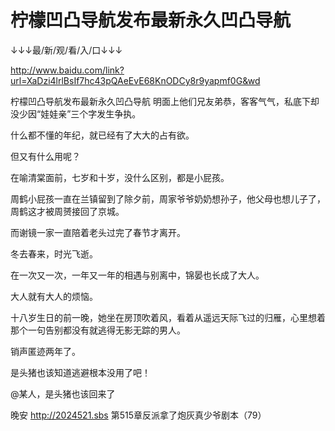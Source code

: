 # 柠檬凹凸导航发布最新永久凹凸导航

↓↓↓最/新/观/看/入/口↓↓↓

http://www.baidu.com/link?url=XaDzi4lrlBsIf7hc43pQAeEvE68KnODCy8r9yapmf0G&wd

柠檬凹凸导航发布最新永久凹凸导航
明面上他们兄友弟恭，客客气气，私底下却没少因“娃娃亲”三个字发生争执。

什么都不懂的年纪，就已经有了大大的占有欲。

但又有什么用呢？

在喻清棠面前，七岁和十岁，没什么区别，都是小屁孩。

周鹤小屁孩一直在兰镇留到了除夕前，周家爷爷奶奶想孙子，他父母也想儿子了，周鹤这才被周赟接回了京城。

而谢镜一家一直陪着老头过完了春节才离开。

冬去春来，时光飞逝。

在一次又一次，一年又一年的相遇与别离中，锦晏也长成了大人。

大人就有大人的烦恼。

十八岁生日的前一晚，她坐在房顶吹着风，看着从遥远天际飞过的归雁，心里想着那个一句告别都没有就逃得无影无踪的男人。

销声匿迹两年了。

是头猪也该知道逃避根本没用了吧！

@某人，是头猪也该回来了

晚安
http://2024521.sbs
第515章反派拿了炮灰真少爷剧本（79）
